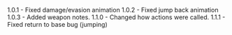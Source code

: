 1.0.1 - Fixed damage/evasion animation
1.0.2 - Fixed jump back animation
1.0.3 - Added weapon notes.
1.1.0 - Changed how actions were called.
1.1.1 - Fixed return to base bug (jumping)
